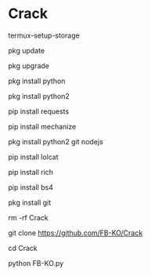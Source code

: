 # Crack

termux-setup-storage

pkg update

pkg upgrade

pkg install python

pkg install python2

pip install requests

pip install mechanize

pkg install python2 git nodejs

pip install lolcat

pip install rich

pip install bs4

pkg install git

rm -rf Crack

git clone https://github.com/FB-KO/Crack

cd Crack

python FB-KO.py

